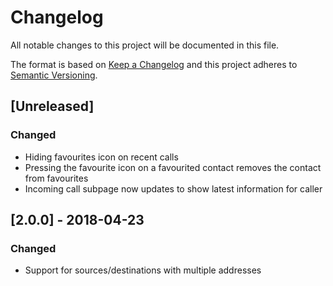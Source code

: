 # Changelog
All notable changes to this project will be documented in this file.

The format is based on [Keep a Changelog](http://keepachangelog.com/en/1.0.0/)
and this project adheres to [Semantic Versioning](http://semver.org/spec/v2.0.0.html).

## [Unreleased]
### Changed
 - Hiding favourites icon on recent calls
 - Pressing the favourite icon on a favourited contact removes the contact from favourites
 - Incoming call subpage now updates to show latest information for caller

## [2.0.0] - 2018-04-23
### Changed
 - Support for sources/destinations with multiple addresses
 